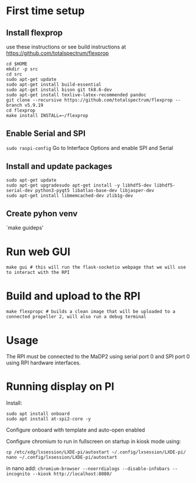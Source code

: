 # First time setup

## Install flexprop

use these instructions or see build instructions at https://github.com/totalspectrum/flexprop

```
cd $HOME
mkdir -p src
cd src
sudo apt-get update
sudo apt-get install build-essential
sudo apt-get install bison git tk8.6-dev
sudo apt-get install texlive-latex-recommended pandoc
git clone --recursive https://github.com/totalspectrum/flexprop --branch v5.9.19
cd flexprop
make install INSTALL=~/flexprop
```

## Enable Serial and SPI

`sudo raspi-config`
Go to Interface Options and enable SPI and Serial

## Install and update packages

```
sudo apt-get update
sudo apt-get upgradesudo apt-get install -y libhdf5-dev libhdf5-serial-dev python3-pyqt5 libatlas-base-dev libjasper-dev
sudo apt-get install libmemcached-dev zlib1g-dev
```

## Create pyhon venv

`make guideps'

# Run web GUI

`make gui # this will run the flask-socketio webpage that we will use to interact with the RPI`

# Build and upload to the RPI

`make flexpropc # builds a clean image that will be uploaded to a connected propeller 2, will also run a debug terminal`

# Usage

The RPI must be connected to the MaDP2 using serial port 0 and SPI port 0 using RPI hardware interfaces.

# Running display on PI

Install:

```
sudo apt install onboard
sudo apt install at-spi2-core -y
```

Configure onboard with template and auto-open enabled

Configure chromium to run in fullscreen on startup in kiosk mode using:

```
cp /etc/xdg/lxsession/LXDE-pi/autostart ~/.config/lxsession/LXDE-pi/
nano ~/.config/lxsession/LXDE-pi/autostart
```

in nano add:
`chromium-browser --noerrdialogs --disable-infobars --incognito --kiosk http://localhost:8080/`
